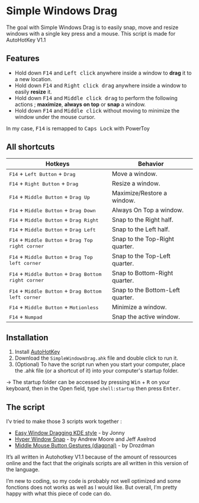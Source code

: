 # Simple Windows Drag
The goal with Simple Windows Drag is to easily snap, move and resize windows with a single key press and a mouse.
This script is made for AutoHotKey V1.1
## Features
- Hold down <kbd>F14</kbd> and <kbd>Left click</kbd> anywhere inside a window to **drag** it to a new location.
- Hold down <kbd>F14</kbd> and <kbd>Right click drag</kbd> anywhere inside a window to easily **resize** it.
- Hold down <kbd>F14</kbd> and <kbd>Middle click drag</kbd> to perform the following actions ; **maximize**, **always on top** or **snap** a window.
- Hold down <kbd>F14</kbd> and <kbd>Middle click</kbd> without moving to minimize the window under the mouse cursor.

In my case, <kbd>F14</kbd> is remapped to <kbd>Caps Lock</kbd> with PowerToy
## All shortcuts

| Hotkeys|Behavior|
|---|---|
|<kbd>F14</kbd> + <kbd>Left Button</kbd> + <kbd>Drag</kbd>|Move a window.|
|<kbd>F14</kbd> + <kbd>Right Button</kbd> + <kbd>Drag</kbd>|Resize a window.|
|<kbd>F14</kbd> + <kbd>Middle Button</kbd> + <kbd>Drag Up</kbd>|Maximize/Restore a window.|
|<kbd>F14</kbd> + <kbd>Middle Button</kbd> + <kbd>Drag Down</kbd>|Always On Top a window.|
|<kbd>F14</kbd> + <kbd>Middle Button</kbd> + <kbd>Drag Right</kbd>|Snap to the Right half.|
|<kbd>F14</kbd> + <kbd>Middle Button</kbd> + <kbd>Drag Left</kbd>|Snap to the Left half.|
|<kbd>F14</kbd> + <kbd>Middle Button</kbd> + <kbd>Drag Top right corner</kbd>|Snap to the Top-Right quarter.|
|<kbd>F14</kbd> + <kbd>Middle Button</kbd> + <kbd>Drag Top left corner</kbd>|Snap to the Top-Left quarter.|
|<kbd>F14</kbd> + <kbd>Middle Button</kbd> + <kbd>Drag Bottom right corner</kbd>|Snap to Bottom-Right quarter.|
|<kbd>F14</kbd> + <kbd>Middle Button</kbd> + <kbd>Drag Bottom left corner</kbd>|Snap to the Bottom-Left quarter.|
|<kbd>F14</kbd> + <kbd>Middle Button</kbd> + <kbd>Motionless</kbd>|Minimize a window.|
|<kbd>F14</kbd> + <kbd>Numpad</kbd>|Snap the active window.|

## Installation
1. Install [AutoHotKey](https://www.autohotkey.com/)
2. Download the `SimpleWindowsDrag.ahk` file and double click to run it.
3. (Optional) To have the script run when you start your computer, place the .ahk file (or a shortcut of it) into your computer's startup folder.

-> The startup folder can be accessed by pressing <kbd>Win</kbd> + <kbd>R</kbd> on your keyboard, then in the Open field, type `shell:startup` then press <kbd>Enter</kbd>.

## The script
I’v tried to make those 3 scripts work together :
- [Easy Window Dragging KDE style](https://www.autohotkey.com/docs/v1/scripts/index.htm#EasyWindowDrag_(KDE)) - by Jonny
- [Hyper Window Snap](https://github.com/glenviewjeff/HyperWindowSnap) - by Andrew Moore and Jeff Axelrod
- [Middle Mouse Button Gestures (diagonal)](https://www.autohotkey.com/board/topic/87331-middle-mouse-button-gestures-diagonal/) - by Drozdman

It’s all written in Autohotkey V1.1 because of the amount of ressources online and the fact that the originals scripts are  all written in this version of the language.

I’m new to coding, so my code is probably not well optimized and some fonctions does not works as well as I would like. But overall, I’m pretty happy with what this piece of code can do.
